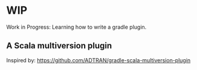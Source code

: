 # WIP

Work in Progress: Learning how to write a gradle plugin.


## A Scala multiversion plugin

Inspired by: https://github.com/ADTRAN/gradle-scala-multiversion-plugin

